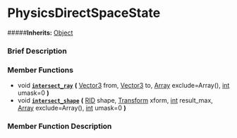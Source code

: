 #  PhysicsDirectSpaceState  
#####**Inherits:** [Object](class_object)

###  Brief Description  


###  Member Functions 
  * void  **[`intersect_ray`](#intersect_ray)**  **(** [Vector3](class_vector3) from, [Vector3](class_vector3) to, [Array](class_array) exclude=Array(), [int](class_int) umask=0  **)**
  * void  **[`intersect_shape`](#intersect_shape)**  **(** [RID](class_rid) shape, [Transform](class_transform) xform, [int](class_int) result_max, [Array](class_array) exclude=Array(), [int](class_int) umask=0  **)**

###  Member Function Description  
